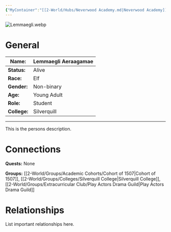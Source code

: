 ```yaml
---
{"MyContainer":"[[2-World/Hubs/Neverwood Academy.md|Neverwood Academy]]","MyCategory":null,"image":"Lemmaegli.webp","tags":["Category/People"],"obsidianUIMode":"preview","aliases":null,"NoteStatus":"❓","char_status":"Alive","char_race":"Elf","char_gender":"Non-binary","char_role":"Student","char_college":"Silverquill","char_items":null,"char_age":"Young Adult","parents":null,"children":null,"enemies":null,"allies":null,"siblings":null,"partner":null,"Connected_Quests":[],"Connected_Groups":["[[Cohort of 1507|Cohort of 1507]]","[[Silverquill College|Silverquill College]]","[[Play Actors Drama Guild|Play Actors Drama Guild]]"],"dg-publish":true,"dg-path":"World/People/Students/Lemmaegli Aeraagamae.md","permalink":"/world/people/students/lemmaegli-aeraagamae/","dgPassFrontmatter":true,"updated":"2025-10-03T14:53:02.000+01:00"}
---
```



![Lemmaegli.webp](/img/user/z_Assets/character_art/NPCs/Cohort%20of%201507/Lemmaegli.webp)
# General


| Name:        | Lemmaegli Aeraagamae |
| ------------ | -------------------- |
| **Status:**  | Alive                |
| **Race:**    | Elf                  |
| **Gender:**  | Non-binary           |
| **Age:**     | Young Adult          |
| **Role:**    | Student              |
| **College:** | Silverquill          |


---

This is the persons description. 


# Connections


**Quests:** None 

**Groups:**  [[2-World/Groups/Academic Cohorts/Cohort of 1507\|Cohort of 1507]], [[2-World/Groups/Colleges/Silverquill College\|Silverquill College]], [[2-World/Groups/Extracurricular Club/Play Actors Drama Guild\|Play Actors Drama Guild]]

# Relationships

List important relationships here. 


